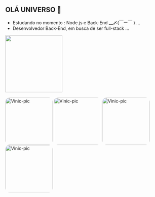 ## OLÁ UNIVERSO 👾
- Estudando no momento : Node.js e Back-End __〆(￣ー￣ ) ...
- Desenvolvedor Back-End, em busca de ser full-stack ...

<div align="left">
  <a href="https://github.com/VinicDeveloper">
   <img height="180em" src="https://github-readme-stats.vercel.app/api/top-langs/?username=VinicDeveloper&layout=compact&langs_count=6&theme=onedark"/>
</div>
  <div style="display: inline_block"><br>

  <img align="left" alt="Vinic-pic" height="150" style="border-radius:10pt;" src="https://i.pinimg.com/736x/ce/63/a2/ce63a2b26ae46aa792e55d5671f89c50.jpg">
  <img align="left" alt="Vinic-pic" height="150" style="border-radius:10pt;" src="https://i.pinimg.com/564x/f8/d0/26/f8d026067f540631d85dfa20853920b9.jpg">
  <img align="left" alt="Vinic-pic" height="150" style="border-radius:10pt;" src="https://i.pinimg.com/736x/6e/26/2b/6e262b5ce36e25248a9604e0f2918331.jpg">
  <img align="left" alt="Vinic-pic" height="150" style="border-radius:10pt;" src="https://i.pinimg.com/736x/96/44/83/96448398a1296fc8485ba85647c7db0b.jpg">
  </div>
 <!-- <img align="center" alt="Vinic-React" height="50" width="60" src="https://cdn.jsdelivr.net/gh/devicons/devicon/icons/java/java-original-wordmark.svg">
 <img align="center" alt="Vinic-HTML" height="30" width="40" src="https://raw.githubusercontent.com/devicons/devicon/master/icons/html5/html5-original.svg">
  <img align="center" alt="Vinic-CSS" height="30" width="40" src="https://raw.githubusercontent.com/devicons/devicon/master/icons/css3/css3-original.svg">
   <img align="center" alt="Vinic-Python" height="30" width="40" src="https://raw.githubusercontent.com/devicons/devicon/master/icons/python/python-original.svg">-->
</div>
  <div>
    <div> 
    
 
  </div>
  </div>
  









